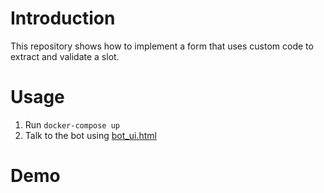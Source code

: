 # Introduction
This repository shows how to implement a form that uses custom code to extract and validate a slot.

# Usage
1. Run `docker-compose up`
2. Talk to the bot using [bot_ui.html](bot_ui.html)

# Demo
